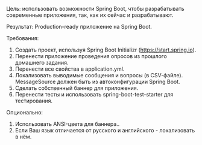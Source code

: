 Цель: использовать возможности Spring Boot, чтобы разрабатывать современные приложения, так, как их сейчас и разрабатывают.

Результат: Production-ready приложение на Spring Boot.

Требования:

1. Создать проект, используя Spring Boot Initializr (https://start.spring.io).
2. Перенести приложение проведения опросов из прошлого домашнего задания.
3. Перенести все свойства в application.yml.
4. Локализовать выводимые сообщения и вопросы (в CSV-файле). MessageSource должен быть из автоконфигурации Spring Boot.
5. Сделать собственный баннер для приложения.
6. Перенести тесты и использовать spring-boot-test-starter для тестирования.

Опционально:

1. Использовать ANSI-цвета для баннера..
2. Если Ваш язык отличается от русского и английского - локализовать в нём.